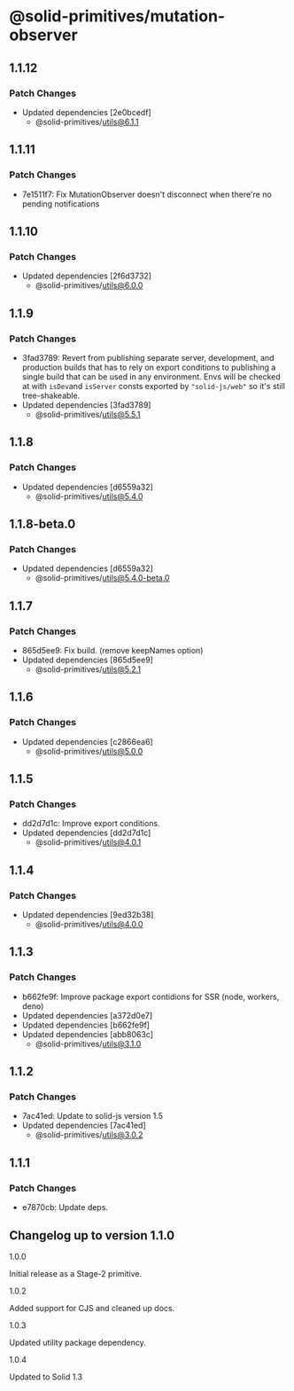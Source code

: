 # @solid-primitives/mutation-observer

## 1.1.12

### Patch Changes

- Updated dependencies [2e0bcedf]
  - @solid-primitives/utils@6.1.1

## 1.1.11

### Patch Changes

- 7e1511f7: Fix MutationObserver doesn't disconnect when there're no pending notifications

## 1.1.10

### Patch Changes

- Updated dependencies [2f6d3732]
  - @solid-primitives/utils@6.0.0

## 1.1.9

### Patch Changes

- 3fad3789: Revert from publishing separate server, development, and production builds that has to rely on export conditions
  to publishing a single build that can be used in any environment.
  Envs will be checked at with `isDev`and `isServer` consts exported by `"solid-js/web"` so it's still tree-shakeable.
- Updated dependencies [3fad3789]
  - @solid-primitives/utils@5.5.1

## 1.1.8

### Patch Changes

- Updated dependencies [d6559a32]
  - @solid-primitives/utils@5.4.0

## 1.1.8-beta.0

### Patch Changes

- Updated dependencies [d6559a32]
  - @solid-primitives/utils@5.4.0-beta.0

## 1.1.7

### Patch Changes

- 865d5ee9: Fix build. (remove keepNames option)
- Updated dependencies [865d5ee9]
  - @solid-primitives/utils@5.2.1

## 1.1.6

### Patch Changes

- Updated dependencies [c2866ea6]
  - @solid-primitives/utils@5.0.0

## 1.1.5

### Patch Changes

- dd2d7d1c: Improve export conditions.
- Updated dependencies [dd2d7d1c]
  - @solid-primitives/utils@4.0.1

## 1.1.4

### Patch Changes

- Updated dependencies [9ed32b38]
  - @solid-primitives/utils@4.0.0

## 1.1.3

### Patch Changes

- b662fe9f: Improve package export contidions for SSR (node, workers, deno)
- Updated dependencies [a372d0e7]
- Updated dependencies [b662fe9f]
- Updated dependencies [abb8063c]
  - @solid-primitives/utils@3.1.0

## 1.1.2

### Patch Changes

- 7ac41ed: Update to solid-js version 1.5
- Updated dependencies [7ac41ed]
  - @solid-primitives/utils@3.0.2

## 1.1.1

### Patch Changes

- e7870cb: Update deps.

## Changelog up to version 1.1.0

1.0.0

Initial release as a Stage-2 primitive.

1.0.2

Added support for CJS and cleaned up docs.

1.0.3

Updated utility package dependency.

1.0.4

Updated to Solid 1.3

